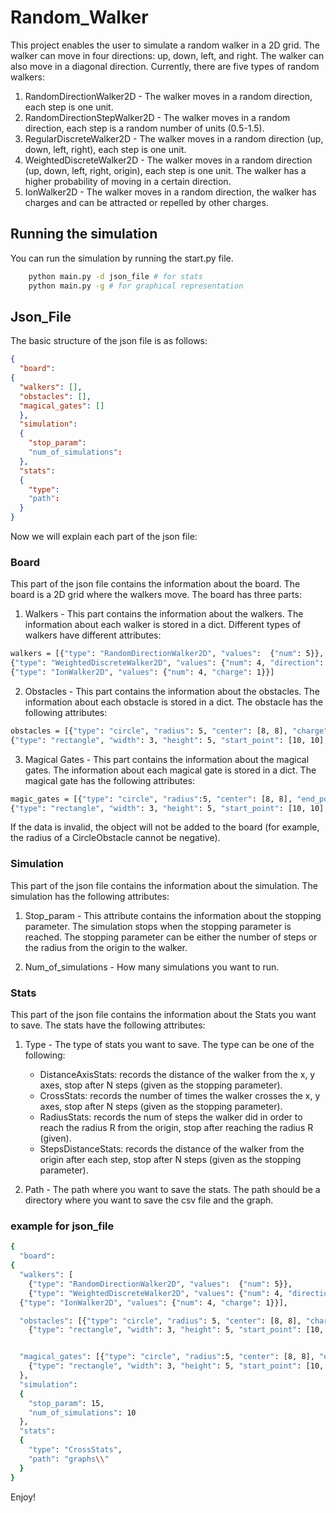 # Random_Walker

This project enables the user to simulate a random walker in a 2D grid. The walker can move in four directions: up, down, left, and right. The walker can also move in a diagonal direction. 
Currently, there are five types of random walkers:
1. RandomDirectionWalker2D - The walker moves in a random direction, each 
   step is one unit.
2. RandomDirectionStepWalker2D - The walker moves in a random direction, 
   each step is a random number of units (0.5-1.5).
3. RegularDiscreteWalker2D - The walker moves in a random direction (up, 
   down, left, right), each 
   step is one unit.
4. WeightedDiscreteWalker2D - The walker moves in a random direction (up, 
   down, left, right, origin), each 
   step is one unit. The walker has a higher probability of moving in a 
   certain direction.
5. IonWalker2D - The walker moves in a random direction, the walker has charges 
   and can be attracted or repelled by other charges.

## Running the simulation

You can run the simulation by running the start.py file.
    
```bash
    python main.py -d json_file # for stats
    python main.py -g # for graphical representation
```

## Json_File

The basic structure of the json file is as follows:

```json
{
  "board":
{
  "walkers": [],
  "obstacles": [],
  "magical_gates": []
  },
  "simulation":
  {
    "stop_param": 
    "num_of_simulations":
  },
  "stats":
  {
    "type": 
    "path": 
  }
}
```
Now we will explain each part of the json file:

### Board
This part of the json file contains the information about the board.
The board is a 2D grid where the walkers move. The board has three parts:

1. Walkers - This part contains the information about the walkers. The 
   information about each walker is stored in a dict. Different types of 
   walkers have different attributes:

```bash
walkers = [{"type": "RandomDirectionWalker2D", "values":  {"num": 5}},
{"type": "WeightedDiscreteWalker2D", "values": {"num": 4, "direction": "up","weight": 0.5}},
{"type": "IonWalker2D", "values": {"num": 4, "charge": 1}}]
```
2. Obstacles - This part contains the information about the obstacles. The 
   information about each obstacle is stored in a dict. The obstacle has 
   the following attributes:

```bash
obstacles = [{"type": "circle", "radius": 5, "center": [8, 8], "charge": 1},
{"type": "rectangle", "width": 3, "height": 5, "start_point": [10, 10], "charge": 1}]
```
3. Magical Gates - This part contains the information about the magical gates. 
   The information about each magical gate is stored in a dict. The magical 
   gate has the following attributes:

```bash
magic_gates = [{"type": "circle", "radius":5, "center": [8, 8], "end_point": [0, 0]},
{"type": "rectangle", "width": 3, "height": 5, "start_point": [10, 10], "end_point": [0, 0]}]
```

If the data is invalid, the object will not be added to the board (for 
example, the radius of a CircleObstacle cannot be negative).

### Simulation
This part of the json file contains the information about the 
simulation. The simulation has the following attributes:

1. Stop_param - This attribute contains the information about the stopping 
   parameter. The simulation stops when the stopping parameter is reached. 
   The stopping parameter can be either the number of steps or the radius 
   from the origin to the walker.

2. Num_of_simulations - How many simulations you want to run.

### Stats
This part of the json file contains the information about the 
Stats you want to save. The stats have the following attributes:

1. Type - The type of stats you want to save. The type can be one of the 
   following:
   * DistanceAxisStats: records the distance of the walker from the x, y 
     axes, 
     stop after N steps (given as the stopping parameter). 
   * CrossStats: records the number of times the walker crosses the x, y 
     axes, stop after N steps (given as the stopping parameter).
   * RadiusStats: records the num of steps the walker did in order to reach 
        the radius R from the origin, stop after reaching the radius R (given). 
   * StepsDistanceStats: records the distance of the walker from the origin 
     after each step, stop after N steps (given as the stopping parameter).

2. Path - The path where you want to save the stats. The path should be 
   a directory where you want to save the csv file and the graph.

### example for json_file

```bash
{
  "board":
{
  "walkers": [
    {"type": "RandomDirectionWalker2D", "values":  {"num": 5}},
    {"type": "WeightedDiscreteWalker2D", "values": {"num": 4, "direction": "up","weight": 0.5}},
  {"type": "IonWalker2D", "values": {"num": 4, "charge": 1}}],

  "obstacles": [{"type": "circle", "radius": 5, "center": [8, 8], "charge": 1},
    {"type": "rectangle", "width": 3, "height": 5, "start_point": [10, 10], "charge": 1}],


  "magical_gates": [{"type": "circle", "radius":5, "center": [8, 8], "end_point": [0, 0]},
    {"type": "rectangle", "width": 3, "height": 5, "start_point": [10, 10], "end_point": [0, 0]}]
  },
  "simulation":
  {
    "stop_param": 15,
    "num_of_simulations": 10
  },
  "stats":
  {
    "type": "CrossStats",
    "path": "graphs\\"
  }
}
```

Enjoy!
